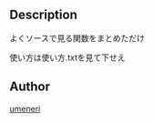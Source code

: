 ## Description
よくソースで見る関数をまとめただけ

使い方は使い方.txtを見て下せえ
## Author
[umeneri](https://github.com/umeneriman)
